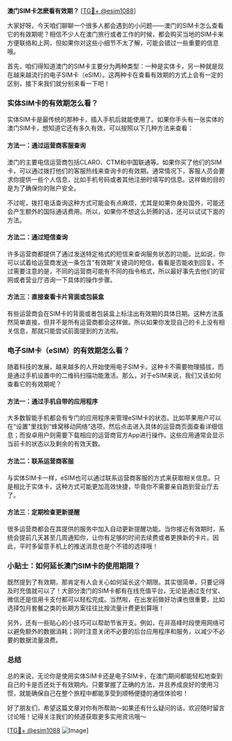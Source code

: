 **澳门SIM卡怎麽看有效期？** [[TG💪+ @esim1088](https://t.me/s/esim1088)]

大家好呀，今天咱们聊聊一个很多人都会遇到的小问题——澳门的SIM卡怎么查看它的有效期呢？相信不少人在澳门旅行或者工作的时候，都会购买当地的SIM卡来方便联络和上网，但如果你对这些小细节不太了解，可能会错过一些重要的信息哦。

首先，咱们得知道澳门的SIM卡主要分为两种类型：一种是实体卡，另一种就是现在越来越流行的电子SIM卡（eSIM）。这两种卡在查看有效期的方式上会有一定的区别，接下来我们就分别来看一下吧！

### 实体SIM卡的有效期怎么看？

实体SIM卡是最传统的那种卡，插入手机后就能使用了。如果你手头有一张实体的澳门SIM卡，想知道它还有多久有效，可以按照以下几种方法来查看：

#### 方法一：通过运营商客服查询

澳门的主要电信运营商包括CLARO、CTM和中国联通等。如果你买了他们的SIM卡，可以通过拨打他们的客服热线来查询卡的有效期。通常情况下，客服人员会要求你提供一些个人信息，比如手机号码或者其他注册时填写的信息。这样做的目的是为了确保你的账户安全。

不过呢，拨打电话查询这种方式可能会有点麻烦，尤其是如果你身处国外，可能还会产生额外的国际通话费用。所以，如果你不想这么折腾的话，还可以试试下面的方法。

#### 方法二：通过短信查询

许多运营商都提供了通过发送特定格式的短信来查询服务状态的功能。比如说，你可以试着给运营商发送一条包含“有效期”关键词的短信，看看是否能收到回复。不过需要注意的是，不同的运营商可能有不同的指令格式，所以最好事先去他们的官网或者营业厅咨询一下具体的操作步骤。

#### 方法三：直接查看卡片背面或包装盒

有些运营商会在SIM卡的背面或者包装盒上标注出有效期的具体日期。这种方法虽然简单直接，但并不是所有运营商都会这样做。所以如果你发现自己的卡上没有相关信息，那就只能尝试前面提到的方法啦。

### 电子SIM卡（eSIM）的有效期怎么看？

随着科技的发展，越来越多的人开始使用电子SIM卡。这种卡不需要物理插拔，而是通过手机设置中的二维码扫描功能激活。那么，对于eSIM来说，我们又该如何查看它的有效期呢？

#### 方法一：通过手机自带的应用程序

大多数智能手机都会有专门的应用程序来管理eSIM卡的状态。比如苹果用户可以在“设置”里找到“蜂窝移动网络”选项，然后点击进入具体的运营商页面查看详细信息；而安卓用户则需要下载相应的运营商官方App进行操作。这些应用通常会显示当前卡的状态以及剩余的有效天数。

#### 方法二：联系运营商客服

与实体SIM卡一样，eSIM也可以通过联系运营商客服的方式来获取相关信息。只是相比于实体卡，这种方式可能更加高效快捷，毕竟你不需要亲自跑到营业厅去了。

#### 方法三：定期检查更新提醒

很多运营商都会在其提供的服务中加入自动更新提醒功能。当你接近有效期时，系统会提前几天甚至几周通知你，让你有足够的时间去续费或者更换新的卡片。因此，平时多留意手机上的推送消息也是个不错的选择哦！

### 小贴士：如何延长澳门SIM卡的使用期限？

既然提到了有效期，那肯定有人会关心如何延长这个期限。其实很简单，只要记得及时充值就可以了！大部分澳门的SIM卡都有在线充值平台，无论是通过支付宝、微信还是信用卡支付都可以轻松完成。当然啦，在出发前做好功课也很重要，比如选择包月套餐之类的长期方案往往比按流量计费更划算哦！

另外，还有一些贴心的小技巧可以帮助节省开支。例如，在非高峰时段使用网络可以避免额外的数据消耗；同时注意关闭不必要的后台应用程序和服务，以减少不必要的数据流量浪费。

### 总结

总的来说，无论你是使用实体SIM卡还是电子SIM卡，在澳门期间都能轻松地查到自己的卡是否还处于有效期内。只要掌握了正确的方法，并且养成良好的使用习惯，就能确保自己在整个旅程中都能享受到顺畅便捷的通信体验啦！

好了朋友们，希望这篇文章对你有所帮助～如果还有什么疑问的话，欢迎随时留言讨论哦！记得关注我们的频道获取更多实用资讯哦～

[[TG💪+ @esim1088](https://t.me/s/esim1088) ![Image](https://i.postimg.cc/4NQfJmqS/Snipaste-2025-05-13-00-14-12.png)]